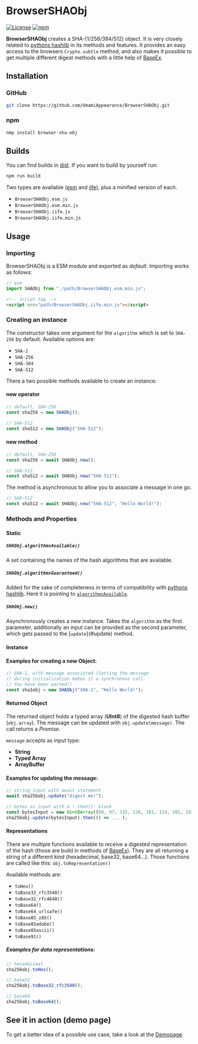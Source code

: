# BrowserSHAObj

[![License](https://img.shields.io/github/license/UmamiAppearance/BrowserSHAObj?color=009911&style=for-the-badge)](./LICENSE)
[![npm](https://img.shields.io/npm/v/browser-sha-obj?color=%23009911&style=for-the-badge)](https://www.npmjs.com/package/browser-sha-obj)


**BrowserSHAObj** creates a SHA-(1/256/384/512) object. It is very closely related to [pythons hashlib](https://docs.python.org/3/library/hashlib.html) in its methods and features. It provides an easy access to the browsers ``Crypto.subtle`` method, and also makes it possible to get multiple different digest methods with a little help of [BaseEx](https://github.com/UmamiAppearance/BaseExJS).

## Installation

### GitHub
```sh
git clone https://github.com/UmamiAppearance/BrowserSHAObj.git
```

### npm
```sh
nmp install browser-sha-obj
```

## Builds
You can find builds in [dist](https://github.com/UmamiAppearance/BrowserSHAObj/tree/main/dist). If you want to build by yourself run:

```sh
npm run build
``` 

Two types are available ([esm](https://developer.mozilla.org/en-US/docs/Web/JavaScript/Guide/Modules) and [iife](https://developer.mozilla.org/en-US/docs/Glossary/IIFE)), plus a minified version of each. 
* ``BrowserSHAObj.esm.js``
* ``BrowserSHAObj.esm.min.js``
* ``BrowserSHAObj.iife.js``
* ``BrowserSHAObj.iife.min.js``


## Usage

### Importing
BrowserSHAObj is a ESM module and exported as _default_. Importing works as follows:
```js
// esm
import SHAObj from "./path/BrowserSHAObj.esm.min.js";
```
```html
<!-- script tag -->
<script src="path/BrowserSHAObj.iife.min.js"></script>
```

### Creating an instance
        
The constructor takes one argument for the ``algorithm`` which is set to ``SHA-256`` by default. Available options are:
* ``SHA-1``
* ``SHA-256``
* ``SHA-384``
* ``SHA-512``

There a two possible methods available to create an instance:

#### new operator

```js
// default, SHA-256
const sha256 = new SHAObj();

// SHA-512
const sha512 = new SHAObj("SHA-512");
```

#### new method
```js
// default, SHA-256
const sha256 = await SHAObj.new();

// SHA-512
const sha512 = await SHAObj.new("SHA-512");
```

The method is asynchronous to allow you to associate a message in one go.
```js
// SHA-512
const sha512 = await SHAObj.new("SHA-512", "Hello World!");
```

### Methods and Properties

#### Static

##### ``SHAObj.algorithmsAvailable()``
A set containing the names of the hash algorithms that are available.

##### ``SHAObj.algorithmsGuaranteed()``
Added for the sake of completeness in terms of compatibility with [pythons hashlib](https://docs.python.org/3/library/hashlib.html). Here it is pointing to [``algorithmsAvailable``](#shaobjalgorithmsavailable).

##### ``SHAObj.new()``
Asynchronously creates a new instance. Takes the ``algorithm`` as the first parameter, additionally an input can be provided as the second parameter, which gets passed to the [``update``}(#update) method.

#### Instance



#### Examples for creating a new Object:

```js
// SHA-1, with message associated (Setting the message
// during initialization makes it a synchronous call. 
// You have been warned!)
const sha1obj = new SHAObj("SHA-1", "Hello World!");
```

#### Returned Object
The returned object holds a typed array (**UInt8**) of the digested hash buffer (``obj.array``). The message can be updated with ``obj.update(message)``. The call returns a _Promise_.  
  
``message`` accepts as input type:
* **String**
* **Typed Array**
* **ArrayBuffer**

#### Examples for updating the message:
```js
// string input with await statement
await sha256obj.update("digest me!");

// bytes as input with a '.then()' block
const bytesInput = new Uint8Array([69, 97, 115, 116, 101, 114, 101, 103, 103, 33]);
sha256obj.update(bytesInput).then(() => ... );
```

#### Representations
There are multiple functions available to receive a digested representation of the hash (those are build in methods of [BaseEx](https://github.com/UmamiAppearance/BaseExJS)). They are all returning a string of a different kind (hexadecimal, base32, base64...). Those functions are called like this: ``obj.toRepresentation()``  

Available methods are:
* ``toHex()``
* ``toBase32_rfc3548()​​``
* ``toBase32_rfc4648()​​``
* ``toBase64()​​``
* ``toBase64_urlsafe()​​``
* ``toBase85_z85()​​``
* ``toBase85adobe()​​``
* ``toBase85ascii()​​``
* ``toBase91()``

##### Examples for data representations:
```js
// hexadecimal
sha256obj.toHex();

// base32
sha256obj.toBase32_rfc3548();

// base64
sha256obj.toBase64();
```

## See it in action (demo page)
To get a better idea of a possible use case, take a look at the [Demopage](https://umamiappearance.github.io/BrowserSHAObj/demo.html).
